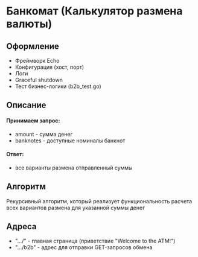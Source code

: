 # Банкомат (Калькулятор размена валюты)

## Оформление
- Фреймворк Echo
- Конфигурация (хост, порт)
- Логи
- Graceful shutdown
- Тест бизнес-логики (b2b_test.go)

## Описание
#### Принимаем запрос:
- amount - сумма денег
- banknotes - доступные номиналы банкнот
#### Ответ:
- все варианты размена отправленный суммы


## Алгоритм
Рекурсивный алгоритм, который реализует функциональность расчета всех вариантов размена для указанной суммы денег

## Адреса 
- ".../" - главная страница (приветствие "Welcome to the ATM!")
- ".../b2b" - адрес для отправки GET-запросов обмена


